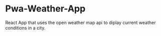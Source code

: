 # Pwa-Weather-App
React App that uses the open weather map api to diplay current weather conditions in a city.
